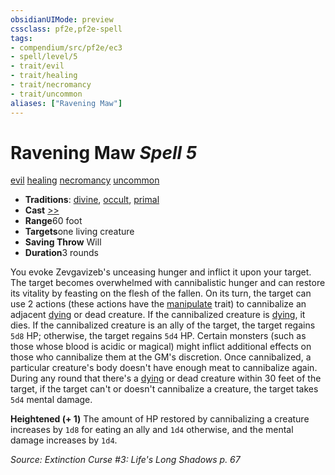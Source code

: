 ```yaml
---
obsidianUIMode: preview
cssclass: pf2e,pf2e-spell
tags:
- compendium/src/pf2e/ec3
- spell/level/5
- trait/evil
- trait/healing
- trait/necromancy
- trait/uncommon
aliases: ["Ravening Maw"]
---
```

# Ravening Maw *Spell 5*   
[evil](../../Rules/traits/evil.md)  [healing](../../Rules/traits/healing.md)  [necromancy](../../Rules/traits/necromancy.md)  [uncommon](../../Rules/traits/uncommon.md)  

- **Traditions**: [divine](../../Rules/traits/divine.md), [occult](../../Rules/traits/occult.md), [primal](../../Rules/traits/primal.md)
- **Cast** [>>](../../Rules/core-rulebook/chapter-9-playing-the-game.md#Actions "Two-Action") 
- **Range**60 foot
- **Targets**one living creature
- **Saving Throw** Will
- **Duration**3 rounds

You evoke Zevgavizeb's unceasing hunger and inflict it upon your target. The target becomes overwhelmed with cannibalistic hunger and can restore its vitality by feasting on the flesh of the fallen. On its turn, the target can use 2 actions (these actions have the [manipulate](../../Rules/traits/manipulate.md) trait) to cannibalize an adjacent [dying](../../Rules/conditions.md#Dying) or dead creature. If the cannibalized creature is [dying](../../Rules/conditions.md#Dying), it dies. If the cannibalized creature is an ally of the target, the target regains `5d8` HP; otherwise, the target regains `5d4` HP. Certain monsters (such as those whose blood is acidic or magical) might inflict additional effects on those who cannibalize them at the GM's discretion. Once cannibalized, a particular creature's body doesn't have enough meat to cannibalize again. During any round that there's a [dying](../../Rules/conditions.md#Dying) or dead creature within 30 feet of the target, if the target can't or doesn't cannibalize a creature, the target takes `5d4` mental damage.

**Heightened (+ 1)** The amount of HP restored by cannibalizing a creature increases by `1d8` for eating an ally and `1d4` otherwise, and the mental damage increases by `1d4`.

*Source: Extinction Curse #3: Life's Long Shadows p. 67*